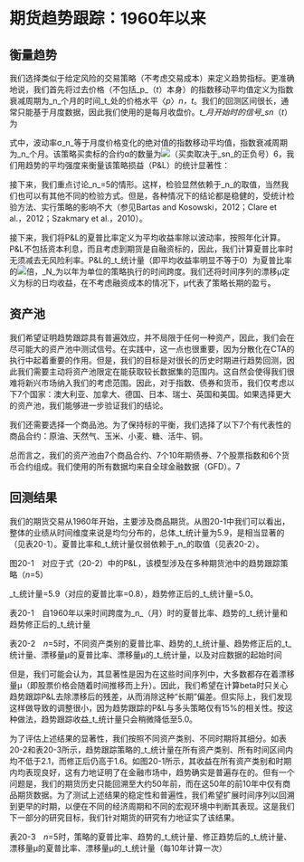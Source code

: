 # 期货趋势跟踪：1960年以来

## 衡量趋势

我们选择类似于给定风险的交易策略（不考虑交易成本）来定义趋势指标。更准确地说，我们首先将过去价格（不包括_p_（_t_）本身）的指数移动平均值定义为指数衰减周期为_n_个月的时间_t_处的价格水平〈_p_〉_n，t_。我们的回测区间很长，通常只能基于月度数据，因此我们使用的是每月收盘价。_t_月开始时的信号_sn_（_t_）为

[](http://popImage?src='../Images/514-1.jpg')

式中，波动率σ_n_等于月度价格变化的绝对值的指数移动平均值，指数衰减周期为_n_个月。该策略买卖标的合约α的数量为![](514-2.jpg)（买卖取决于_sn_的正负号）6，我们用趋势的平均强度来衡量该策略损益（P&L）的统计显著性：

[](http://popImage?src='../Images/514-3.jpg')

接下来，我们重点讨论_n_\=5的情形。这样，检验显然依赖于_n_的取值，当然我们也可以有其他不同的检验方式。但是，各种情况下的结论都是稳健的，受统计检验方法、实行策略的影响不大（参见Bartas and Kosowski，2012；Clare et al.，2012；Szakmary et al.，2010）。

接下来，我们将P&L的夏普比率定义为平均收益率除以波动率，按照年化计算。P&L不包括资本利息，而且考虑到期货是自融资标的，因此，我们计算夏普比率时无须减去无风险利率。P&L的_t_统计量（即平均收益率明显不等于0）为夏普比率的![](515-1.jpg)倍，_N_为以年为单位的策略执行的时间跨度。我们还将时间序列的漂移μ定义为标的日均收益，在不考虑融资成本的情况下，μ代表了策略长期的盈亏。

## 资产池

我们希望证明趋势跟踪具有普遍效应，并不局限于任何一种资产，因此，我们会在尽可能大的资产池中测试信号。在实践中，这一点也很重要，因为分散化在CTA的执行中起着重要的作用。但是，我们的目标是对很长的历史时期进行趋势回测，因此我们需要主动将资产池限定在能获取较长数据集的范围内。这自然会使得我们很难将新兴市场纳入我们的考虑范围。因此，对于指数、债券和货币，我们仅考虑以下7个国家：澳大利亚、加拿大、德国、日本、瑞士、英国和美国。如果选择更大的资产池，我们能够进一步验证我们的结论。

我们还需要选择一个商品池。为了保持标的平衡，我们选择了以下7个有代表性的商品合约：原油、天然气、玉米、小麦、糖、活牛、铜。

总而言之，我们的资产池由7个商品合约、7个10年期债券、7个股票指数和6个货币合约组成。我们使用的所有数据均来自全球金融数据（GFD）。7

## 回测结果

我们的期货交易从1960年开始，主要涉及商品期货。从图20-1中我们可以看出，整体的业绩从时间维度来说是均匀分布的，总体_t_统计量为5.9，是相当显著的（见表20-1）。夏普比率和_t_统计量仅弱依赖于_n_的取值（见表20-2）。

[](http://popImage?src='../Images/516-1.jpg')

图20-1　对应于式（20-2）中的P&L，该模型涉及在多种期货池中的趋势跟踪策略（_n_\=5）

_t_统计量=5.9（对应的夏普比率=0.8），趋势修正后的_t_统计量=5.0。

表20-1　自1960年以来时间跨度为_n_（月）时的夏普比率、趋势的_t_统计量和趋势修正后的_t_统计量

[](http://popImage?src='../Images/516-2.jpg')

表20-2　_n_\=5时，不同资产类别的夏普比率、趋势的_t_统计量、趋势修正后的_t_统计量、漂移量μ的夏普比率、漂移量μ的_t_统计量，以及对应数据的起始时间

[](http://popImage?src='../Images/516-3.jpg')

但是，我们可能会认为，其显著性是因为在这些时间序列中，大多数都存在着漂移量μ（即股票价格会随着时间推移而上升）。因此，我们希望在计算beta时只关心趋势跟踪P&L去除漂移后的残差，从而消除这种“长期”偏差。但实际上，我们发现这样做导致的调整很小，因为趋势跟踪的P&L与多头策略仅有15%的相关性。按这种做法，趋势跟踪收益_t_统计量只会稍微降低至5.0。

为了评估上述结果的显著性，我们按照不同资产类别、不同时期将其细分。如表20-2和表20-3所示，趋势跟踪策略的_t_统计量在所有资产类别、所有时间区间内均不低于2.1，而修正后仍高于1.6。如图20-1所示，其收益在所有资产类别和时期内均表现良好，这有力地证明了在金融市场中，趋势确实是普遍存在的。但有一个问题是，我们的期货历史只能回溯至大约50年前，而在这50年的前10年中仅有商品期货数据。为了测试上述结果的稳定性和普遍性，我们希望扩展时间序列以回溯到更早的时期，以便在不同的经济周期和不同的宏观环境中判断其表现。这是我们下一部分的研究目标，我们针对期货的研究有力地证实了该结果。

表20-3　_n_\=5时，策略的夏普比率、趋势的_t_统计量、修正趋势后的_t_统计量、漂移量μ的夏普比率、漂移量μ的_t_统计量（每10年计算一次）

[](http://popImage?src='../Images/517-1.jpg')